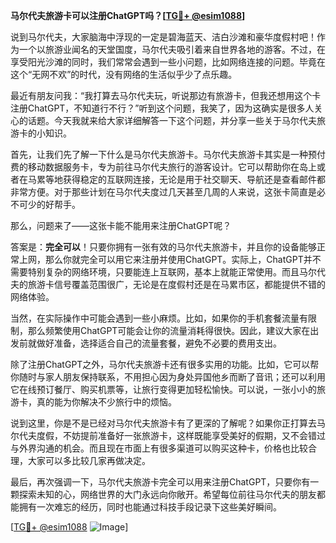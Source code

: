 **马尔代夫旅游卡可以注册ChatGPT吗？[[TG💪+ @esim1088](https://t.me/s/esim1088)]**

说到马尔代夫，大家脑海中浮现的一定是碧海蓝天、洁白沙滩和豪华度假村吧！作为一个以旅游业闻名的天堂国度，马尔代夫吸引着来自世界各地的游客。不过，在享受阳光沙滩的同时，我们常常会遇到一些小问题，比如网络连接的问题。毕竟在这个“无网不欢”的时代，没有网络的生活似乎少了点乐趣。

最近有朋友问我：“我打算去马尔代夫玩，听说那边有旅游卡，但我还想用这个卡注册ChatGPT，不知道行不行？”听到这个问题，我笑了，因为这确实是很多人关心的话题。今天我就来给大家详细解答一下这个问题，并分享一些关于马尔代夫旅游卡的小知识。

首先，让我们先了解一下什么是马尔代夫旅游卡。马尔代夫旅游卡其实是一种预付费的移动数据服务卡，专为前往马尔代夫旅行的游客设计。它可以帮助你在岛上或者在马累等地获得稳定的互联网连接，无论是用于社交聊天、导航还是查看邮件都非常方便。对于那些计划在马尔代夫度过几天甚至几周的人来说，这张卡简直是必不可少的好帮手。

那么，问题来了——这张卡能不能用来注册ChatGPT呢？

答案是：**完全可以**！只要你拥有一张有效的马尔代夫旅游卡，并且你的设备能够正常上网，那么你就完全可以用它来注册并使用ChatGPT。实际上，ChatGPT并不需要特别复杂的网络环境，只要能连上互联网，基本上就能正常使用。而且马尔代夫的旅游卡信号覆盖范围很广，无论是在度假村还是在马累市区，都能提供不错的网络体验。

当然，在实际操作中可能会遇到一些小麻烦。比如，如果你的手机套餐流量有限制，那么频繁使用ChatGPT可能会让你的流量消耗得很快。因此，建议大家在出发前就做好准备，选择适合自己的流量套餐，避免不必要的费用支出。

除了注册ChatGPT之外，马尔代夫旅游卡还有很多实用的功能。比如，它可以帮你随时与家人朋友保持联系，不用担心因为身处异国他乡而断了音讯；还可以利用它在线预订餐厅、购买机票等，让旅行变得更加轻松愉快。可以说，一张小小的旅游卡，真的能为你解决不少旅行中的烦恼。

说到这里，你是不是已经对马尔代夫旅游卡有了更深的了解呢？如果你正打算去马尔代夫度假，不妨提前准备好一张旅游卡，这样既能享受美好的假期，又不会错过与外界沟通的机会。而且现在市面上有很多渠道可以购买这种卡，价格也比较合理，大家可以多比较几家再做决定。

最后，再次强调一下，马尔代夫旅游卡完全可以用来注册ChatGPT，只要你有一颗探索未知的心，网络世界的大门永远向你敞开。希望每位前往马尔代夫的朋友都能拥有一次难忘的经历，同时也能通过科技手段记录下这些美好瞬间。

[[TG💪+ @esim1088](https://t.me/s/esim1088) ![Image](https://i.postimg.cc/4NQfJmqS/Snipaste-2025-05-13-00-14-12.png)]